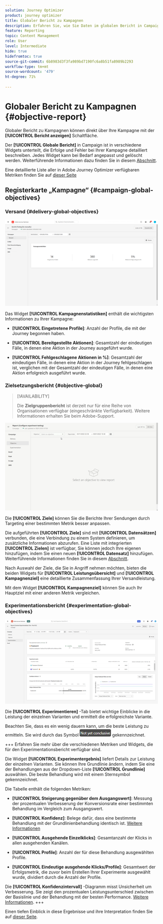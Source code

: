 ```yaml
---
solution: Journey Optimizer
product: journey optimizer
title: Globaler Bericht zu Kampagnen
description: Erfahren Sie, wie Sie Daten im globalen Bericht in Campaign verwenden
feature: Reporting
topic: Content Management
role: User
level: Intermediate
hide: true
hidefromtoc: true
source-git-commit: 6b8983d3f3fa989bd7190fc6a8b51fa8989b2293
workflow-type: tm+mt
source-wordcount: '479'
ht-degree: 71%

---
```


# Globaler Bericht zu Kampagnen {#objective-report}

Globaler Bericht zu Kampagnen können direkt über Ihre Kampagne mit der **[!UICONTROL Bericht anzeigen]** Schaltfläche.

Der **[!UICONTROL Globale Bericht]** in Campaign ist in verschiedene Widgets unterteilt, die Erfolge und Fehler bei Ihrer Kampagne detailliert beschreiben. Jedes Widget kann bei Bedarf angepasst und gelöscht werden. Weiterführende Informationen dazu finden Sie in diesem [Abschnitt](../reports/global-report.md#modify-dashboard).

Eine detaillierte Liste aller in Adobe Journey Optimizer verfügbaren Metriken finden Sie auf [dieser Seite](global-report.md#list-of-components-global.md)

## Registerkarte „Kampagne“ {#campaign-global-objectives}

### Versand {#delivery-global-objectives}

![](assets/campaign_report_global_1.png)

Das Widget **[!UICONTROL Kampagnenstatistiken]** enthält die wichtigsten Informationen zu Ihrer Kampagne:

* **[!UICONTROL Eingetretene Profile]**: Anzahl der Profile, die mit der Journey begonnen haben.

* **[!UICONTROL Bereitgestellte Aktionen]**: Gesamtzahl der eindeutigen Fälle, in denen eine Aktion in der Journey ausgeführt wurde.

* **[!UICONTROL Fehlgeschlagene Aktionen in %]**: Gesamtzahl der eindeutigen Fälle, in denen eine Aktion in der Journey fehlgeschlagen ist, verglichen mit der Gesamtzahl der eindeutigen Fälle, in denen eine Aktion erfolgreich ausgeführt wurde.

### Zielsetzungsbericht {#objective-global}

>[!AVAILABILITY]
>
>Die **Zielgruppenbericht** ist derzeit nur für eine Reihe von Organisationen verfügbar (eingeschränkte Verfügbarkeit). Weitere Informationen erhalten Sie beim Adobe-Support.

![](assets/performance_report.gif)

Die **[!UICONTROL Ziele]** können Sie die Berichte Ihrer Sendungen durch Targeting einer bestimmten Metrik besser anpassen.

Die aufgeführten **[!UICONTROL Ziele]** sind mit **[!UICONTROL Datensätzen]** verbunden, die eine Verbindung zu einem System definieren, um zusätzliche Informationen abzurufen. Eine Liste mit integrierten **[!UICONTROL Zielen]** ist verfügbar, Sie können jedoch Ihre eigenen hinzufügen, indem Sie einen neuen **[!UICONTROL Datensatz]** hinzufügen. Weiterführende Informationen finden Sie in diesem [Abschnitt](../campaigns/reporting-configuration.md).

Nach Auswahl der Ziele, die Sie in Angriff nehmen möchten, bieten die beiden Widgets für **[!UICONTROL Leistungsübersicht]** und **[!UICONTROL Kampagnenziel]** eine detaillierte Zusammenfassung Ihrer Versandleistung.

Mit dem Widget **[!UICONTROL Kampagnenziel]** können Sie auch Ihr Hauptziel mit einer anderen Metrik vergleichen.

### Experimentationsbericht {#experimentation-global-objectives}

![](assets/experimentation_report_3.png)

Die **[!UICONTROL Experimentieren]** -Tab bietet wichtige Einblicke in die Leistung der einzelnen Varianten und ermittelt die erfolgreichste Variante.

Beachten Sie, dass es ein wenig dauern kann, um die beste Leistung zu ermitteln. Sie wird durch das Symbol ![](assets/experimentation_report_1.png) gekennzeichnet.

+++ Erfahren Sie mehr über die verschiedenen Metriken und Widgets, die für den Experimentationsbericht verfügbar sind.

Die Widget **[!UICONTROL Experimentergebnis]** liefert Details zur Leistung der einzelnen Varianten. Sie können Ihre Grundlinie ändern, indem Sie eine der Behandlungen aus der Dropdown-Liste **[!UICONTROL Grundlinie]** auswählen. Die beste Behandlung wird mit einem Sternsymbol gekennzeichnet.

Die Tabelle enthält die folgenden Metriken:

* **[!UICONTROL Steigerung gegenüber dem Ausgangswert]**: Messung der prozentualen Verbesserung der Konversionsrate einer bestimmten Behandlung im Vergleich zum Ausgangswert.

* **[!UICONTROL Konfidenz]**: Belege dafür, dass eine bestimmte Behandlung mit der Grundlinienbehandlung identisch ist. [Weitere Informationen](../campaigns/experiment-calculations.md#understand-confidence)

* **[!UICONTROL Ausgehende Einzelklicks]**: Gesamtanzahl der Klicks in allen ausgehenden Kanälen.

* **[!UICONTROL Profile]**: Anzahl der für diese Behandlung ausgewählten Profile.

* **[!UICONTROL Eindeutige ausgehende Klicks/Profile]**: Gesamtwert der Erfolgsmetrik, die zuvor beim Erstellen Ihrer Experimente ausgewählt wurde, dividiert durch die Anzahl der Profile.

Die **[!UICONTROL Konfidenzintervall]** -Diagramm misst Unsicherheit um Verbesserung. Sie zeigt den prozentualen Leistungsunterschied zwischen der Basislinie und der Behandlung mit der besten Performance. [Weitere Informationen](../campaigns/experiment-calculations.md#confidence-intervals).
+++

Einen tiefen Einblick in diese Ergebnisse und ihre Interpretation finden Sie auf [dieser Seite](../campaigns/get-started-experiment.md#interpret-results).

